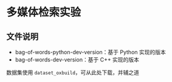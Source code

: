 # 多媒体检索实验

## 文件说明

- bag-of-words-python-dev-version：基于 Python 实现的版本
- bag-of-words-dev-version：基于 C++ 实现的版本

数据集使用 `dataset_oxbuild`，可从此处下载，并辅之道 

